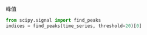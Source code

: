 峰值

```python
from scipy.signal import find_peaks
indices = find_peaks(time_series, threshold=20)[0]
```


